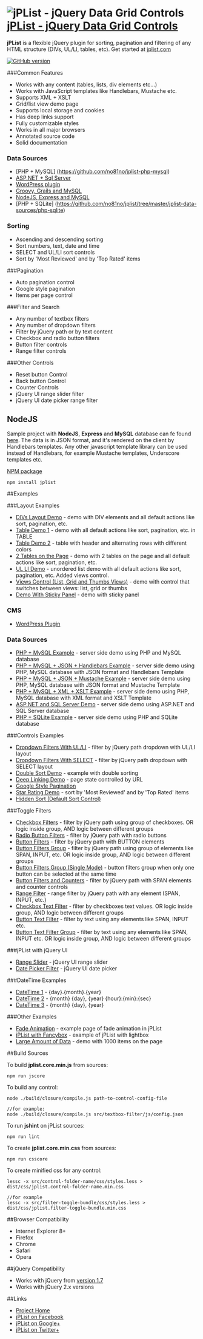 # ![jPList - jQuery Data Grid Controls](http://jplist.com/content/img/common/rocket-50.png) [jPList - jQuery Data Grid Controls](http://jplist.com)


**jPList** is a flexible jQuery plugin for sorting, pagination and filtering of any HTML structure (DIVs, UL/LI, tables, etc). Get started at [jplist.com](http://jplist.com)

[![GitHub version](https://badge.fury.io/gh/no81no%2Fjplist.svg)](http://badge.fury.io/gh/no81no%2Fjplist)

###Common Features
- Works with any content (tables, lists, div elements etc...)
- Works with JavaScript templates like Handlebars, Mustache etc.
- Supports XML + XSLT
- Grid/list view demo page
- Supports local storage and cookies
- Has deep links support
- Fully customizable styles
- Works in all major browsers
- Annotated source code
- Solid documentation

### Data Sources
- [PHP + MySQL] (https://github.com/no81no/jplist-php-mysql)
- [ASP.NET + Sql Server](https://github.com/no81no/jplist-asp-net)
- [WordPress plugin](https://github.com/no81no/jplist-github-wordpress-plugin)
- [Groovy, Grails and MySQL](https://github.com/no81no/jplist-grails-groovy)
- [NodeJS, Express and MySQL](https://github.com/no81no/jplist-nodejs-express)
- [PHP + SQLite] (https://github.com/no81no/jplist/tree/master/jplist-data-sources/php-sqlite)

### Sorting
- Ascending and descending sorting
- Sort numbers, text, date and time
- SELECT and UL/LI sort controls
- Sort by 'Most Reviewed' and by 'Top Rated' items

###Pagination
- Auto pagination control
- Google style pagination
- Items per page control

###Filter and Search
- Any number of textbox filters
- Any number of dropdown filters
- Filter by jQuery path or by text content
- Checkbox and radio button filters
- Button filter controls
- Range filter controls

###Other Controls
- Reset button Control
- Back button Control
- Counter Controls
- jQuery UI range slider filter
- jQuery UI date picker range filter

## NodeJS

Sample project with **NodeJS**, **Express** and **MySQL** database can fe found [here](https://github.com/no81no/jplist/tree/master/nodejs-express). The data is in JSON format, and it's rendered on the client by Handlebars templates. Any other javascript template library can be used instead of Handlebars, for example Mustache templates, Underscore templates etc. 

[NPM package](https://www.npmjs.org/package/jplist)

```
npm install jplist
```

##Examples

###Layout Examples
- [DIVs Layout Demo](https://jplist.com/layoutexamples/div-layout) - demo with DIV elements and all default actions like sort, pagination, etc.
- [Table Demo 1](https://jplist.com/layoutexamples/table-1) - demo with all default actions like sort, pagination, etc. in TABLE
- [Table Demo 2](http://jplist.com/layoutexamples/table-2) - table with header and alternating rows with different colors
- [2 Tables on the Page](https://jplist.com/layoutexamples/two-tables) - demo with 2 tables on the page and all default actions like sort, pagination, etc.
- [UL LI Demo](https://jplist.com/layoutexamples/ul-li) - unordered list demo with all default actions like sort, pagination, etc. Added views control.
- [Views Control (List, Grid and Thumbs Views)](https://jplist.com/layoutexamples/list-grid) - demo with control that switches between views: list, grid or thumbs
- [Demo With Sticky Panel](https://jplist.com/layoutexamples/sticky-panel) - demo with sticky panel

### CMS
- [WordPress Plugin](https://jplist.com/home/jplist-wordpress-version)

### Data Sources
- [PHP + MySQL Example](https://jplist.com/datasourcesexamples/php-mysql-demo) - server side demo using PHP and MySQL database
- [PHP + MySQL + JSON + Handlebars Example](https://jplist.com/datasourcesexamples/php-mysql-json-handlebars-demo) - server side demo using PHP, MySQL database with JSON format and Handlebars Template
- [PHP + MySQL + JSON + Mustache Example](https://jplist.com/datasourcesexamples/php-mysql-json-mustache-demo) - server side demo using PHP, MySQL database with JSON format and Mustache Template
- [PHP + MySQL + XML + XSLT Example](https://jplist.com/datasourcesexamples/php-mysql-xml-xslt-demo) - server side demo using PHP, MySQL database with XML format and XSLT Template				
- [ASP.NET and SQL Server Demo](https://jplist.com/datasourcesexamples/asp-net-sql-server-demo) - server side demo using ASP.NET and SQL Server database
- [PHP + SQLite Example](https://jplist.com/datasourcesexamples/php-sqlite-demo) - server side demo using PHP and SQLite database

###Controls Examples
- [Dropdown Filters With UL/LI](https://jplist.com/controlsexamples/drop-down-filters-ul-li) - filter by jQuery path dropdown with UL/LI layout
- [Dropdown Filters With SELECT](https://jplist.com/controlsexamples/drop-down-filters-select) - filter by jQuery path dropdown with SELECT layout
- [Double Sort Demo](https://jplist.com/controlsexamples/double-sort) - example with double sorting
- [Deep Linking Demo](https://jplist.com/otherexamples/deep-linking) - page state controlled by URL
- [Google Style Pagination](https://jplist.com/controlsexamples/google-style-pagination)
- [Star Rating Demo](https://jplist.com/controlsexamples/star-rating) - sort by 'Most Reviewed' and by 'Top Rated' items
- [Hidden Sort (Default Sort Control)](https://jplist.com/controlsexamples/hidden-sort)

###Toggle Filters
- [Checkbox Filters](https://jplist.com/togglefiltersexamples/checkbox-filters) - filter by jQuery path using group of checkboxes. OR logic inside group, AND logic between different groups
- [Radio Button Filters](https://jplist.com/togglefiltersexamples/radio-buttons-filters) - filter by jQuery path with radio buttons
- [Button Filters](https://jplist.com/togglefiltersexamples/button-filters-input) - filter by jQuery path with BUTTON elements
- [Button Filters Group](https://jplist.com/togglefiltersexamples/button-filters-span-group) - filter by jQuery path using group of elements like SPAN, INPUT, etc. OR logic inside group, AND logic between different groups
- [Button Filters Group (Single Mode)](https://jplist.com/togglefiltersexamples/button-filters-span-group-single-mode) - button filters group when only one button can be selected at the same time
- [Button Filters and Counters](https://jplist.com/togglefiltersexamples/button-filters-span-group) - filter by jQuery path with SPAN elements and counter controls
- [Range Filter](https://jplist.com/togglefiltersexamples/range-filter) - range filter by jQuery path with any element (SPAN, INPUT, etc.)
- [Checkbox Text Filter](https://jplist.com/togglefiltersexamples/checkbox-text-filter) - filter by checkboxes text values. OR logic inside group, AND logic between different groups
- [Button Text Filter](https://jplist.com/togglefiltersexamples/button-text-filter) - filter by text using any elements like SPAN, INPUT etc.
- [Button Text Filter Group](https://jplist.com/togglefiltersexamples/button-text-filter-group) - filter by text using any elements like SPAN, INPUT etc. OR logic inside group, AND logic between different groups

###jPList with jQuery UI
- [Range Slider](https://jplist.com/jqueryuiexamples/range-slider) - jQuery UI range slider
- [Date Picker Filter](https://jplist.com/jqueryuiexamples/date-picker-range-filter) - jQuery UI date picker

###DateTime Examples
- [DateTime 1](https://jplist.com/datetimeexamples/datetime-1) - {day}.{month}.{year}
- [DateTime 2](https://jplist.com/datetimeexamples/datetime-2) - {month} {day}, {year} {hour}:{min}:{sec}
- [DateTime 3](https://jplist.com/datetimeexamples/datetime-3) - {month} {day}, {year}

###Other Examples
- [Fade Animation](https://jplist.com/otherexamples/fade-animation) - example page of fade animation in jPList
- [jPList with Fancybox](https://jplist.com/otherexamples/jplist-with-fancybox) - example of jPList with lightbox
- [Large Amount of Data](https://jplist.com/otherexamples/large-amount-of-data-demo) - demo with 1000 items on the page

##Build Sources

To build **jplist.core.min.js** from sources: 
```
npm run jscore
```

To build any control: 
```
node ./build/closure/compile.js path-to-control-config-file

//for example: 
node ./build/closure/compile.js src/textbox-filter/js/config.json
```

To run **jshint** on jPList sources:
```
npm run lint
```

To create **jplist.core.min.css** from sources: 
```
npm run csscore
```

To create minified css for any control: 
```
lessc -x src/control-folder-name/css/styles.less > dist/css/jplist.control-folder-name.min.css

//for example
lessc -x src/filter-toggle-bundle/css/styles.less > dist/css/jplist.filter-toggle-bundle.min.css
```

##Browser Compatibility
- Internet Explorer 8+
- Firefox
- Chrome
- Safari
- Opera

##jQuery Compatibility
- Works with jQuery from [version 1.7](http://code.jquery.com/jquery-1.7.min.js)
- Works with jQuery 2.x versions

##Links
- [Project Home](https://jplist.com)
- [jPList on Facebook](https://www.facebook.com/jplist)
- [jPList on Google+](https://plus.google.com/+Jplistjs)
- [jPList on Twitter+](https://twitter.com/jquery_jplist)